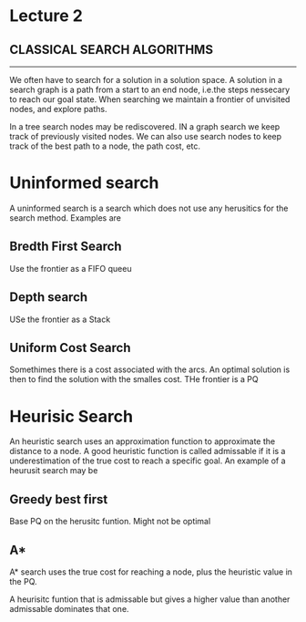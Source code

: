 # Lecture 2
## CLASSICAL SEARCH ALGORITHMS
--- 
We often have to search for a solution in a solution space. 
A solution in a search graph is a path from a start to an end node, i.e.the steps nessecary to reach our goal state. When searching we maintain a frontier of unvisited nodes, and explore paths. 

In a tree search nodes may be rediscovered. IN a graph search we keep track of previously visited nodes. 
We can also use search nodes to keep track of the best path to a node, the path cost, etc. 

# Uninformed search
A uninformed search is a search which does not use any herusitics for the search method. Examples are
## Bredth First Search
Use the frontier as a FIFO queeu
## Depth search
USe the frontier as a Stack 
## Uniform Cost Search 
Somethimes there is a cost associated with the arcs. An optimal solution is then to find the solution with the smalles cost. THe frontier is a PQ

# Heurisic Search
An heuristic search uses an approximation function to approximate the distance to a node. A good heuristic function is called admissable if it is a underestimation of the true cost to reach a specific goal. An example of a heurusit search may be
## Greedy best first
Base PQ on the herusitc funtion. Might not be optimal 
## A* 
A* search uses the true cost for reaching a node, plus the heuristic value in the PQ. 

A heurisitc funtion that is admissable but gives a higher value than another admissable dominates that one.